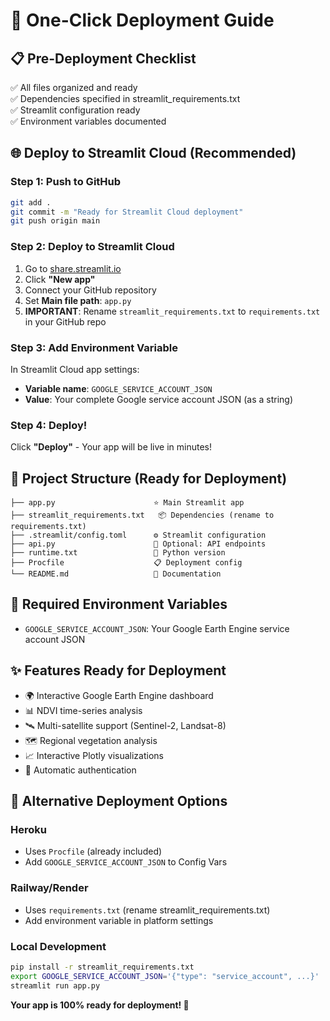 # 🚀 One-Click Deployment Guide

## 📋 Pre-Deployment Checklist
✅ All files organized and ready  
✅ Dependencies specified in streamlit_requirements.txt  
✅ Streamlit configuration ready  
✅ Environment variables documented  

## 🌐 Deploy to Streamlit Cloud (Recommended)

### Step 1: Push to GitHub
```bash
git add .
git commit -m "Ready for Streamlit Cloud deployment"
git push origin main
```

### Step 2: Deploy to Streamlit Cloud
1. Go to [share.streamlit.io](https://share.streamlit.io)
2. Click **"New app"**
3. Connect your GitHub repository
4. Set **Main file path**: `app.py`
5. **IMPORTANT**: Rename `streamlit_requirements.txt` to `requirements.txt` in your GitHub repo

### Step 3: Add Environment Variable
In Streamlit Cloud app settings:
- **Variable name**: `GOOGLE_SERVICE_ACCOUNT_JSON`
- **Value**: Your complete Google service account JSON (as a string)

### Step 4: Deploy!
Click **"Deploy"** - Your app will be live in minutes!

## 📁 Project Structure (Ready for Deployment)
```
├── app.py                      ⭐ Main Streamlit app
├── streamlit_requirements.txt   📦 Dependencies (rename to requirements.txt)
├── .streamlit/config.toml      ⚙️ Streamlit configuration
├── api.py                      🔗 Optional: API endpoints
├── runtime.txt                 🐍 Python version
├── Procfile                    📋 Deployment config
└── README.md                   📖 Documentation
```

## 🔐 Required Environment Variables
- `GOOGLE_SERVICE_ACCOUNT_JSON`: Your Google Earth Engine service account JSON

## ✨ Features Ready for Deployment
- 🌍 Interactive Google Earth Engine dashboard
- 📊 NDVI time-series analysis
- 🛰️ Multi-satellite support (Sentinel-2, Landsat-8)
- 🗺️ Regional vegetation analysis
- 📈 Interactive Plotly visualizations
- 🔐 Automatic authentication

## 🎯 Alternative Deployment Options

### Heroku
- Uses `Procfile` (already included)
- Add `GOOGLE_SERVICE_ACCOUNT_JSON` to Config Vars

### Railway/Render
- Uses `requirements.txt` (rename streamlit_requirements.txt)
- Add environment variable in platform settings

### Local Development
```bash
pip install -r streamlit_requirements.txt
export GOOGLE_SERVICE_ACCOUNT_JSON='{"type": "service_account", ...}'
streamlit run app.py
```

**Your app is 100% ready for deployment! 🎉**